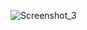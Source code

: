 
![Screenshot_3](https://user-images.githubusercontent.com/72259094/158772260-26afebe7-73c1-4b6d-b07a-5a1eda891714.png)
